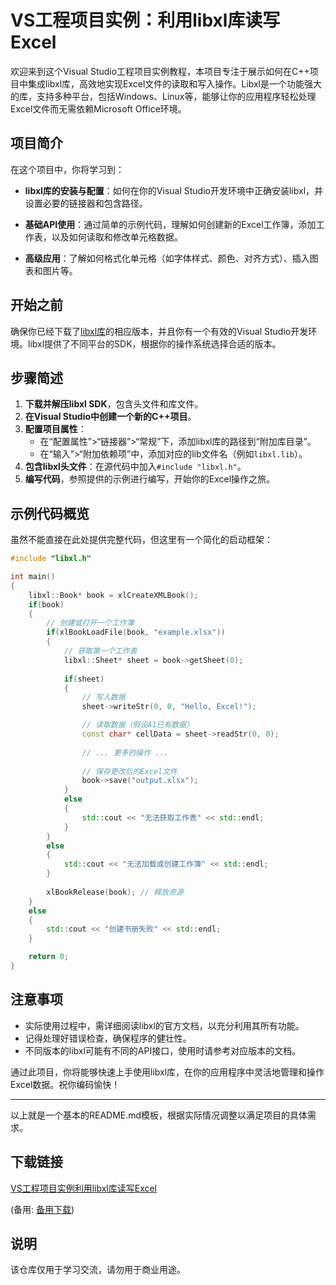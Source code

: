 # VS工程项目实例：利用libxl库读写Excel

欢迎来到这个Visual Studio工程项目实例教程，本项目专注于展示如何在C++项目中集成libxl库，高效地实现Excel文件的读取和写入操作。Libxl是一个功能强大的库，支持多种平台，包括Windows、Linux等，能够让你的应用程序轻松处理Excel文件而无需依赖Microsoft Office环境。

## 项目简介

在这个项目中，你将学习到：

- **libxl库的安装与配置**：如何在你的Visual Studio开发环境中正确安装libxl，并设置必要的链接器和包含路径。
  
- **基础API使用**：通过简单的示例代码，理解如何创建新的Excel工作簿，添加工作表，以及如何读取和修改单元格数据。

- **高级应用**：了解如何格式化单元格（如字体样式、颜色、对齐方式）、插入图表和图片等。

## 开始之前

确保你已经下载了[libxl库](http://www.libxl.com/download.html)的相应版本，并且你有一个有效的Visual Studio开发环境。libxl提供了不同平台的SDK，根据你的操作系统选择合适的版本。

## 步骤简述

1. **下载并解压libxl SDK**，包含头文件和库文件。
2. **在Visual Studio中创建一个新的C++项目**。
3. **配置项目属性**：
   - 在“配置属性”>“链接器”>“常规”下，添加libxl库的路径到“附加库目录”。
   - 在“输入”>“附加依赖项”中，添加对应的lib文件名（例如`libxl.lib`）。
4. **包含libxl头文件**：在源代码中加入`#include "libxl.h"`。
5. **编写代码**，参照提供的示例进行编写，开始你的Excel操作之旅。

## 示例代码概览

虽然不能直接在此处提供完整代码，但这里有一个简化的启动框架：

```cpp
#include "libxl.h"

int main()
{
    libxl::Book* book = xlCreateXMLBook();
    if(book)
    {
        // 创建或打开一个工作簿
        if(xlBookLoadFile(book, "example.xlsx"))
        {
            // 获取第一个工作表
            libxl::Sheet* sheet = book->getSheet(0);
            
            if(sheet)
            {
                // 写入数据
                sheet->writeStr(0, 0, "Hello, Excel!");

                // 读取数据（假设A1已有数据）
                const char* cellData = sheet->readStr(0, 0);
                
                // ... 更多的操作 ...
                
                // 保存更改后的Excel文件
                book->save("output.xlsx");
            }
            else
            {
                std::cout << "无法获取工作表" << std::endl;
            }
        }
        else
        {
            std::cout << "无法加载或创建工作簿" << std::endl;
        }
        
        xlBookRelease(book); // 释放资源
    }
    else
    {
        std::cout << "创建书册失败" << std::endl;
    }

    return 0;
}
```

## 注意事项

- 实际使用过程中，需详细阅读libxl的官方文档，以充分利用其所有功能。
- 记得处理好错误检查，确保程序的健壮性。
- 不同版本的libxl可能有不同的API接口，使用时请参考对应版本的文档。

通过此项目，你将能够快速上手使用libxl库，在你的应用程序中灵活地管理和操作Excel数据。祝你编码愉快！

---

以上就是一个基本的README.md模板，根据实际情况调整以满足项目的具体需求。

## 下载链接
[VS工程项目实例利用libxl库读写Excel](https://pan.quark.cn/s/f03ee8cef01f) 

(备用: [备用下载](https://pan.baidu.com/s/1EWKy4AZAO2oXwS942hKpEw?pwd=1234))

## 说明

该仓库仅用于学习交流，请勿用于商业用途。
